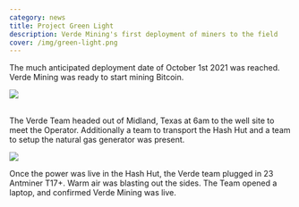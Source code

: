 ```yaml
---
category: news
title: Project Green Light
description: Verde Mining's first deployment of miners to the field
cover: /img/green-light.png
---
```

The much anticipated deployment date of October 1st 2021 was reached. Verde Mining was ready to start mining Bitcoin. 

![](/img/second-green.png)

\
The Verde Team headed out of Midland, Texas at 6am to the well site to meet the Operator. Additionally a team to transport the Hash Hut and a team to setup the natural gas generator was present.

![](/img/third-green.png)

Once the power was live in the Hash Hut, the Verde team plugged in 23 Antminer T17+. Warm air was blasting out the sides. The Team opened a laptop, and confirmed Verde Mining was live.